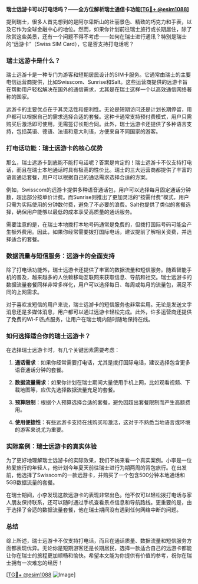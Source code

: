 **瑞士远游卡可以打电话吗？——全方位解析瑞士通信卡功能[[TG💪+ @esim1088](https://t.me/s/esim1088)]**

提到瑞士，很多人首先想到的是阿尔卑斯山的壮丽景色、精致的巧克力和手表，以及它作为全球金融中心的地位。然而，如果你计划前往瑞士旅行或长期居住，除了欣赏这些美景，还有一个问题不得不考虑——如何在瑞士进行通讯？特别是瑞士的“远游卡”（Swiss SIM Card），它是否支持打电话呢？

### 瑞士远游卡是什么？

瑞士远游卡是一种专门为游客和短期居民设计的SIM卡服务。它通常由瑞士的主要电信运营商提供，比如Swisscom、Sunrise和Salt。这些运营商提供的远游卡旨在帮助用户轻松解决在国外的通信需求，尤其是在瑞士这样一个以高效通信网络著称的国家。

远游卡的主要优点在于其灵活性和便利性。无论是短期访问还是计划长期停留，用户都可以根据自己的需求选择合适的套餐。这种卡通常支持预付费模式，用户只需购买后激活即可使用，无需签订长期合同。此外，瑞士远游卡还提供了多种语言支持，包括英语、德语、法语和意大利语，方便来自不同国家的游客。

### 打电话功能：瑞士远游卡的核心优势

那么，瑞士远游卡到底能不能打电话呢？答案是肯定的！瑞士远游卡不仅支持打电话，而且在瑞士本地通话时具有极高的性价比。瑞士的三大运营商都提供了丰富的语音通话套餐，用户可以根据自己的通话需求选择合适的方案。

例如，Swisscom的远游卡提供多种语音通话包，用户可以选择每月固定通话分钟数，超出部分按单价计费。而Sunrise则推出了更加灵活的“按需付费”模式，用户只需为实际使用的分钟数付费，避免了不必要的浪费。Salt也提供了类似的套餐选择，确保用户能够以最低的成本享受高质量的通话服务。

需要注意的是，在瑞士本地拨打本地号码通常是免费的，但拨打国际号码可能会产生额外费用。因此，如果你经常需要拨打国际电话，建议提前了解相关资费，并选择适合的套餐。

### 数据流量与短信服务：远游卡的全面支持

除了打电话功能外，瑞士远游卡还提供了丰富的数据流量和短信服务。随着智能手机的普及，越来越多的人依赖移动互联网来获取信息、导航和社交。瑞士远游卡的数据流量套餐同样非常多样化，用户可以选择每日、每周或每月的流量包，满足不同的上网需求。

对于喜欢发短信的用户来说，瑞士远游卡的短信服务也非常实用。无论是发送文字消息还是多媒体消息，用户都可以通过远游卡轻松完成。此外，许多运营商还提供了免费的Wi-Fi热点服务，让用户在瑞士境内随时随地保持在线。

### 如何选择适合你的瑞士远游卡？

在选择瑞士远游卡时，有几个关键因素需要考虑：

1. **通话需求**：如果你经常需要打电话，尤其是拨打国际电话，建议选择包含更多语音通话分钟的套餐。
   
2. **数据流量需求**：如果你计划在瑞士期间大量使用手机上网，比如观看视频、下载地图等，应优先选择数据流量充足的套餐。

3. **预算限制**：根据个人预算选择合适的套餐，避免因超出套餐限制而产生高额费用。

4. **使用便捷性**：有些远游卡支持在线购买和激活，这对于不熟悉当地语言或环境的游客来说尤为重要。

### 实际案例：瑞士远游卡的真实体验

为了更好地理解瑞士远游卡的实际效果，我们不妨来看一个真实案例。小李是一位热爱旅行的年轻人，他计划今年夏天前往瑞士进行为期两周的背包旅行。在出发前，他选择了Swisscom的一款远游卡，并购买了一个包含500分钟本地通话和5GB数据流量的套餐。

在瑞士期间，小李发现这款远游卡的表现非常出色。他不仅可以轻松拨打电话与家人朋友保持联系，还可以随时通过手机查看景点信息和导航路线。更重要的是，由于选择了合适的数据流量套餐，他在瑞士期间没有遇到任何网络中断的问题。

### 总结

综上所述，瑞士远游卡不仅支持打电话，而且在通话质量、数据流量和短信服务方面都表现优异。无论你是短期游客还是长期居民，选择一款适合自己的远游卡都能让你在瑞士的旅程更加顺畅和愉快。希望本文能为你提供有价值的参考，祝你在瑞士拥有一次难忘的经历！

[[TG💪+ @esim1088](https://t.me/s/esim1088) ![Image](https://i.postimg.cc/4NQfJmqS/Snipaste-2025-05-13-00-14-12.png)]